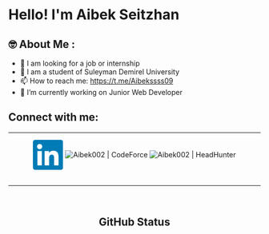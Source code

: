 

# Hello! I'm Aibek Seitzhan

## 🤓 About Me :

<!--
**Aibek002/Aibek002** is a ✨ _special_ ✨ repository because its `README.md` (this file) appears on your GitHub profile.

Here are some ideas to get you started:

- 
- 👯 I’m looking to collaborate on ...
- 🤔 I’m looking for help with ...
- 💬 Ask me about ...
- 🤔  I am looking for a job or internship
- 😄 Pronouns: ...
- ⚡ Fun fact: ...
-->
- 🤔 I am looking for a job or internship
- 🌱 I am a student of Suleyman Demirel University 
- 📫 How to reach me: https://t.me/Aibekssss09 
- 🔭 I’m currently working on Junior Web Developer


## Connect with me: 
<div align="center">
<hr>
  <img align = "center" alt =" Aibek002 | LinkedIn" width ="60px" src = "https://github.com/Khankee/Khankee/blob/main/img/LinkedIn.png"/>

  <img align = "center" alt =" Aibek002 | CodeForce" width ="60px" src = "https://encrypted-tbn0.gstatic.com/images?q=tbn:ANd9GcQpXeOgObyId3ZNxuoR0x-AYWOKqwEsPKg2mqMOidUQxA&s" />
  <img align = "center" alt =" Aibek002 | HeadHunter" width ="60px" src = "https://upload.wikimedia.org/wikipedia/commons/7/79/HeadHunter_logo.png"/><br><br><hr><br>

  <div>

<!--   <hr> -->
<!--     <img src="https://github-readme-stats.vercel.app/api?username=Aibek002&show_icons=true&title_color=ffffff&icon_color=34abeb&text_color=daf7dc&bg_color=151515" /> -->

</div>
<!--  -->

## GitHub Status

